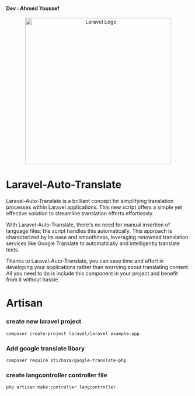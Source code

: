 #### Dev : Ahmed Youssef
<p align="center"><a href="https://laravel.com" target="_blank"><img src="https://raw.githubusercontent.com/laravel/art/master/logo-lockup/5%20SVG/2%20CMYK/1%20Full%20Color/laravel-logolockup-cmyk-red.svg" width="400" alt="Laravel Logo"></a></p>

# Laravel-Auto-Translate
Laravel-Auto-Translate is a brilliant concept for simplifying translation processes within Laravel applications. This new script offers a simple yet effective solution to streamline translation efforts effortlessly.

With Laravel-Auto-Translate, there's no need for manual insertion of language files; the script handles this automatically. This approach is characterized by its ease and smoothness, leveraging renowned translation services like Google Translate to automatically and intelligently translate texts.

Thanks to Laravel-Auto-Translate, you can save time and effort in developing your applications rather than worrying about translating content. All you need to do is include this component in your project and benefit from it without hassle.

# Artisan


### create new laravel project  
```
composer create-project laravel/laravel example-app
```
### Add google translate libary  
```
composer require stichoza/google-translate-php

```

### create  langcontroller controller file  
```
php artisan make:controller langcontroller

```




